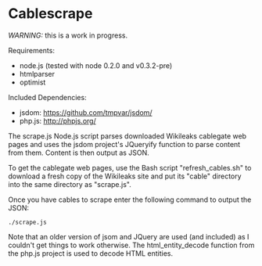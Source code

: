 # Cablescrape #

*WARNING:* this is a work in progress.

Requirements:
* node.js (tested with node 0.2.0 and v0.3.2-pre)
* htmlparser
* optimist

Included Dependencies:
* jsdom: https://github.com/tmpvar/jsdom/
* php.js: http://phpjs.org/

The scrape.js Node.js script parses downloaded Wikileaks cablegate web pages and
uses the jsdom project's JQueryify function to parse content from them. Content
is then output as JSON.

To get the cablegate web pages, use the Bash script "refresh_cables.sh" to
download a fresh copy of the Wikileaks site and put its "cable" directory into
the same directory as "scrape.js".

Once you have cables to scrape enter the following command to output the JSON:

    ./scrape.js

Note that an older version of jsom and JQuery are used (and included) as I
couldn't get things to work otherwise. The html_entity_decode function from the
php.js project is used to decode HTML entities.
